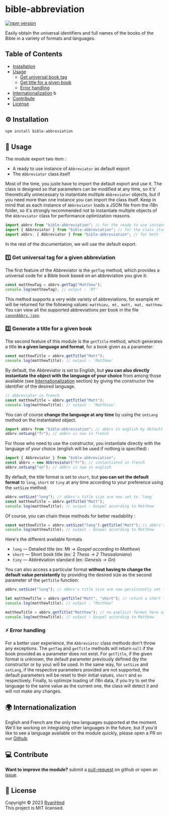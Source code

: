 # bible-abbreviation

[![npm version](https://badge.fury.io/js/bible-abbreviation.svg)](https://www.npmjs.com/package/bible-abbreviation)

Easily obtain the universal identifiers and full names of the books of the Bible in a variety of formats and languages.

## Table of Contents

-   [Installation](#installation)
-   [Usage](#usage)
    -   [Get universal book tag](#first-feature)
    -   [Get title for a given book](#second-feature)
    -   [Error handling](#error-handling)
-   [Internationalization](#languages) b
-   [Contribute](#contribute)
-   [License](#license)

<a name="installation"></a>

## ⚙️ Installation

```bash
npm install bible-abbreviation
```

<a name="usage"></a>

## 📑 Usage

The module export two item :

-   A ready to use instance of `Abbreviator` as default export
-   The `Abbreviator` class itself

Most of the time, you juste have to import the default export and use it. The class is designed so that parameters can be modified at any time, so it's' theoretically unnecessary to instantiate multiple `Abbreviator` objects, but if you need more than one instance you can import the class itself. Keep in mind that as each instance of `Abbreviator` loads a JSON file from the i18n folder, so it's strongly recommended not to instantiate multiple objects of the `Abbreviator` class for performance optimization reasons.

```js
import abbrv from "bible-abbreviation"; // for the ready to use instance
import { Abbreviator } from "bible-abbreviation"; // for the class itself
import abbrv, { Abbreviator } from "bible-abbreviation"; // for both
```

In the rest of the documentation, we will use the default export.

<a name="first-feature"></a>

### 1️⃣ Get universal tag for a given abbreviation

The first feature of the Abbreviator is the `getTag` method, which provides a universal code for a Bible book based on an abbreviation you give it:

```js
const matthewTag = abbrv.getTag("Matthew");
console.log(matthewTag); // output : 'MT'
```

This method supports a very wide variety of abbreviations, for example `MT` will be returned for the following values: `matthieu, mt, matt, mat, matthew`. You can view all the supported abbreviations per book in the file [`canonAbbrv.json`](https://github.com/ryan-hmd/bible-abbreviation/blob/master/static/canonAbbrv.json).

<a name="second-feature"></a>

### 2️⃣ Generate a title for a given book

The second feature of this module is the `getTitle` method, which generates a title **in a given language and format**, for a book given as a parameter:

```js
const matthewTitle = abbrv.getTitle("Matt");
console.log(matthewTitle); // output : 'Matthew'
```

By default, the Abbreviator is set to English, but **you can also directly instantiate the object with the language of your choice** from among those available (see [Internationalization](#languages) section) by giving the constructor the identifier of the desired language.

```js
// abbreviator in french
const matthewTitle = abbrv.getTitle("Matt");
console.log(matthewTitle); // output : 'Matthieu'
```

You can of course **change the language at any time** by using the `setLang` method on the instantiated object.

```js
import abbrv from "bible-abbreviation"; // abbrv in english by default
abbrv.setLang("fr"); // abbrv is now in french
```

For those who need to use the constructor, you instantiate directly with the language of your choice (english will be used if nothing is specified) :

```js
import { Abbreviator } from "bible-abbreviation";
const abbrv = new Abbreviator("fr"); // instantiated in french
abbrv.setLang("en"); // abbrv is now in english
```

By default, the title format is set to `short`, but **you can set the default format** to `long`, `short` or `tiny` at any time according to your preference using the `setSize` method:

```js
abbrv.setSize("long"); // abbrv's title size are now set to 'long'
const matthewTitle = abbrv.getTitle("Matt");
console.log(matthewTitle); // output : Gospel according to Matthew
```

Of course, you can chain these methods for better readability :

```js
const matthewTitle = abbrv.setSize("long").getTitle("Matt"); // abbrv's title size are now persistantly set to 'long' and we return a result in this size
console.log(matthewTitle); // output : Gospel according to Matthew
```

Here's the different available formats

-   `long` — Detailed title (ex: Mt → _Gospel according to Matthew_)
-   `short` — Short book title (ex: 2 _Thess → 2 Thessalonians_)
-   `tiny` — Abbréviation standard (ex: _Genesis → Gn_)

You can also access a particular format **without having to change the default value persistantly** by providing the desired size as the second parameter of the `getTitle` function:

```js
abbrv.setSize("long"); // abbrv's title size are now persistantly set to 'long'

let matthewTitle = abbrv.getTitle("Matt", "short"); // return a short title even if you set size to long because you explicitly asked for a short size here
console.log(matthewTitle); // output : "Matthew"

matthewTitle = abbrv.getTitle("Matthew"); // no explicit format here so the method return the title with the default size
console.log(matthewTitle); // output : Gospel according to Matthew
```

<a name="error-handling"></a>

### ⚡ Error handling

For a better user experience, the `Abbreviator` class methods don't throw any exceptions. The `getTag` and `getTitle` methods will return `null` if the book provided as a parameter does not exist. For `getTitle`, if the given format is unknown, the default parameter previously defined (by the constructor or by you) will be used. In the same way, for `setSize` and `setLang`, if the respective parameters provided are not supported, the default parameters will be reset to their initial values, `short` and `en` respectively. Finally, to optimize loading of i18n data, if you try to set the language to the same value as the current one, the class will detect it and will not make any changes.

<a name="languages"></a>

## 🌍 Internationalization

English and French are the only two languages supported at the moment. We'll be working on integrating other languages in the future, but if you'd like to see a language available on the module quickly, please open a PR on our [Github](https://github.com/ryan-hmd/bible-abbreviation/pulls).

<a name="contribute"></a>

## 💻 Contribute

**Want to improve the module?** submit a [pull-request](https://github.com/ryan-hmd/bible-abbreviation/pulls) on github or open an [issue](https://github.com/ryan-hmd/abbreviation/issues).

<a name="license"></a>

## 📜 License

Copyright © 2023 [RyanHmd](https://github.com/ryan-hmd)
<br>
This project is MIT licensed.

